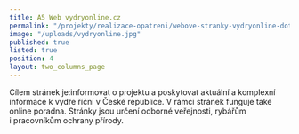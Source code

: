 ```yaml
---
title: A5 Web vydryonline.cz
permalink: "/projekty/realizace-opatreni/webove-stranky-vydryonline-dot-cz"
image: "/uploads/vydryonline.jpg"
published: true
listed: true
position: 4
layout: two_columns_page
---
```

Cílem stránek je:informovat o projektu a poskytovat aktuální a komplexní
informace k vydře říční v České republice. V rámci stránek funguje také
online poradna. Stránky jsou určení odborné veřejnosti, rybářům
i pracovníkům ochrany přírody.
